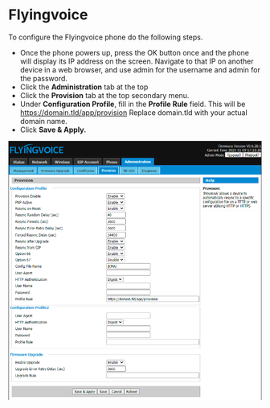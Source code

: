 # Flyingvoice

To configure the Flyingvoice phone do the following steps.

-   Once the phone powers up, press the OK button once and the phone
    will display its IP address on the screen. Navigate to that IP on
    another device in a web browser, and use admin for the username and
    admin for the password.
-   Click the **Administration** tab at the top
-   Click the **Provision** tab at the top secondary menu.
-   Under **Configuration Profile**, fill in the **Profile Rule** field.
    This will be <https://domain.tld/app/provision> Replace domain.tld
    with your actual domain name.
-   Click **Save & Apply.**

![image](../../_static/images/provision/fusionpbx_auto_flyingvoice_provision.png)
